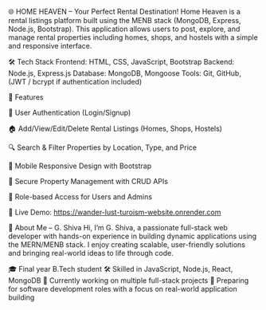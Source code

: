 🌐 HOME HEAVEN – Your Perfect Rental Destination!
Home Heaven is a rental listings platform built using the MENB stack (MongoDB, Express, Node.js, Bootstrap). This application allows users to post, explore, and manage rental properties including homes, shops, and hostels with a simple and responsive interface.

🛠 Tech Stack
Frontend: HTML, CSS, JavaScript, Bootstrap
Backend: Node.js, Express.js
Database: MongoDB, Mongoose
Tools: Git, GitHub, (JWT / bcrypt if authentication included)

🔑 Features

🔐 User Authentication (Login/Signup)

🏠 Add/View/Edit/Delete Rental Listings (Homes, Shops, Hostels)

🔍 Search & Filter Properties by Location, Type, and Price

📱 Mobile Responsive Design with Bootstrap

🧰 Secure Property Management with CRUD APIs

📌 Role-based Access for Users and Admins

🔗 Live Demo: https://wander-lust-turoism-website.onrender.com

👤 About Me – G. Shiva
Hi, I’m G. Shiva, a passionate full-stack web developer with hands-on experience in building dynamic applications using the MERN/MENB stack. I enjoy creating scalable, user-friendly solutions and bringing real-world ideas to life through code.

🎓 Final year B.Tech student
🛠 Skilled in JavaScript, Node.js, React, MongoDB
📁 Currently working on multiple full-stack projects
🚀 Preparing for software development roles with a focus on real-world application building




